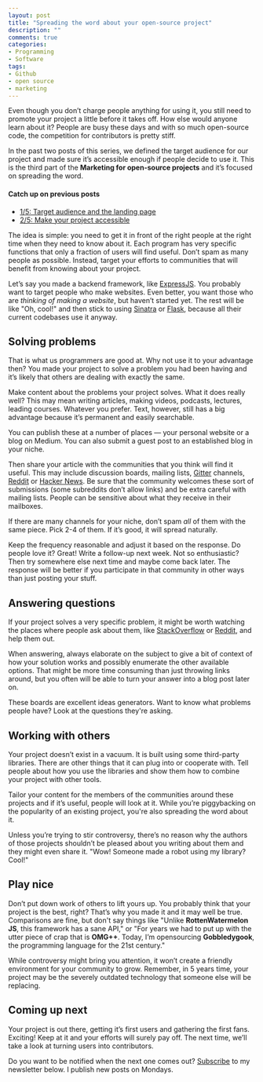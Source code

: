 ```yaml
---
layout: post
title: "Spreading the word about your open-source project"
description: ""
comments: true
categories:
- Programming
- Software
tags:
- Github
- open source
- marketing
---
```


Even though you don’t charge people anything for using it, you still need to
promote your project a little before it takes off. How else would anyone learn
about it? People are busy these days and with so much open-source code, the
competition for contributors is pretty stiff.

In the past two posts of this series, we defined the target audience for our
project and made sure it’s accessible enough if people decide to use it. This
is the third part of the **Marketing for open-source projects** and it’s
focused on spreading the word.

#### Catch up on previous posts

* [1/5: Target audience and the landing page](http://radek.io/2015/09/14/marketing-for-open-source-projects-1/)
* [2/5: Make your project accessible](http://radek.io/2015/09/21/marketing-for-open-source-projects-2/)

The idea is simple: you need to get it in front of the right people at the
right time when they need to know about it. Each program has very specific
functions that only a fraction of users will find useful. Don’t spam
as many people as possible. Instead, target your efforts to communities that
will benefit from knowing about your project.

Let’s say you made a backend framework, like
[ExpressJS](http://expressjs.com/). You probably want to target people who make
websites. Even better, you want those who are _thinking of making a website_,
but haven’t started yet. The rest will be like "Oh, cool!" and then stick to
using [Sinatra](http://www.sinatrarb.com/) or [Flask](http://flask.pocoo.org/),
because all their current codebases use it anyway.

## Solving problems

That is what us programmers are good at. Why not use it to your advantage then?
You made your project to solve a problem you had been having and it’s likely
that others are dealing with exactly the same.

Make content about the problems your project solves. What it does really well?
This may mean writing articles, making videos, podcasts, lectures, leading
courses. Whatever you prefer. Text, however, still has a big advantage because
it’s permanent and easily searchable.

You can publish these at a number of places — your personal website or a blog
on Medium. You can also submit a guest post to an established blog in your
niche.

Then share your article with the communities that you think will find it
useful. This may include discussion boards, mailing lists, [Gitter](gitter.im)
channels, [Reddit](https://www.reddit.com) or [Hacker
News](https://news.ycombinator.com/). Be sure that the community welcomes these
sort of submissions (some subreddits don’t allow links) and be extra careful
with mailing lists. People can be sensitive about what they receive in their
mailboxes.

If there are many channels for your niche, don’t spam _all_ of them with the
same piece. Pick 2-4 of them. If it’s good, it will spread naturally.

Keep the frequency reasonable and adjust it based on the response. Do people
love it? Great! Write a follow-up next week. Not so enthusiastic? Then try
somewhere else next time and maybe come back later. The response will be better
if you participate in that community in other ways than just posting your stuff.

## Answering questions

If your project solves a very specific problem, it might be worth watching the
places where people ask about them, like
[StackOverflow](http://stackoverflow.com/) or
[Reddit](https://www.reddit.com/), and help them out.

When answering, always elaborate on the subject to give a bit of context of how
your solution works and possibly enumerate the other available options. That
might be more time consuming than just throwing links around, but you often
will be able to turn your answer into a blog post later on.

These boards are excellent ideas generators. Want to know what problems people
have? Look at the questions they're asking.

## Working with others

Your project doesn’t exist in a vacuum. It is built using some third-party
libraries. There are other things that it can plug into or cooperate with. Tell
people about how you use the libraries and show them how to combine your
project with other tools.

Tailor your content for the members of the communities around these projects
and if it’s useful, people will look at it. While you’re piggybacking on the
popularity of an existing project, you're also spreading the word about it.

Unless you’re trying to stir controversy, there’s no reason why the authors of
those projects shouldn’t be pleased about you writing about them and they might
even share it. "Wow! Someone made a robot using my library? Cool!"

## Play nice

Don’t put down work of others to lift yours up. You probably think that your
project is the best, right? That’s why you made it and it may well be true.
Comparisons are fine, but don't say things like "Unlike **RottenWatermelon JS**,
this framework has a sane API," or "For years we had to put up with the utter
piece of crap that is **OMG++**. Today, I’m opensourcing **Gobbledygook**, the
programming language for the 21st century."

While controversy might bring you attention, it won’t create a friendly
environment for your community to grow. Remember, in 5 years time, your
project may be the severely outdated technology that someone else will be
replacing.

## Coming up next

Your project is out there, getting it’s first users and gathering the first
fans. Exciting! Keep at it and your efforts will surely pay off. The next time,
we’ll take a look at turning users into contributors.

Do you want to be notified when the next one comes out?
[Subscribe](http://eepurl.com/bnBELn) to my newsletter below. I publish new
posts on Mondays.
